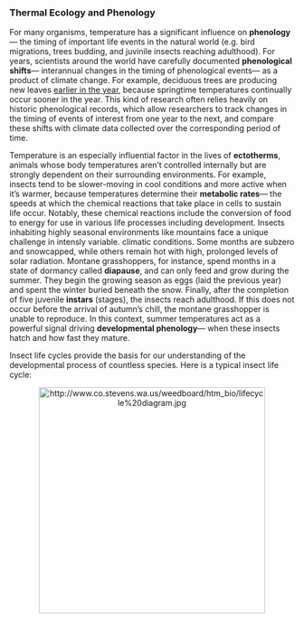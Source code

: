 ### Thermal Ecology and Phenology

For many organisms, temperature has a significant influence on  **phenology**— the timing of important life events in the natural world (e.g. bird migrations, trees budding, and juvinile insects reaching adulthood). For years, scientists around the world have carefully documented  **phenological shifts**— interannual changes in the timing of phenological events— as a product of climate change. For example, deciduous trees are producing new leaves  [earlier in the year](https://www.usanpn.org/files/LeafOutHighlightChange_Arnoldia_.pdf),  because springtime temperatures continually occur sooner in the year. This kind of research often relies heavily on historic phenological records, which allow researchers to track changes in the timing of events of interest from one year to the next, and compare these shifts with climate data collected over the corresponding period of time.

Temperature is an especially influential factor in the lives of  **ectotherms**, animals whose body temperatures aren’t controlled internally but are strongly dependent on their surrounding environments. For example, insects tend to be slower-moving in cool conditions and more active when it’s warmer, because temperatures determine their  **metabolic rates**—  the speeds at which the chemical reactions that take place in cells to sustain life occur. Notably, these chemical reactions include the conversion of food to energy for use in various life processes including development. Insects inhabiting highly seasonal environments like mountains face a unique challenge in intensly variable. climatic conditions. Some months are subzero and snowcapped, while others remain hot with high, prolonged levels of solar radiation. Montane grasshoppers, for instance, spend months in a state of dormancy called  **diapause**, and can only feed and grow during the summer. They begin the growing season as eggs (laid the previous year) and spent the winter buried beneath the snow. Finally, after the completion of five juvenile  **instars**  (stages), the insects reach adulthood. If this does not occur before the arrival of autumn’s chill, the montane grasshopper is unable to reproduce. In this context, summer temperatures act as a powerful signal driving  **developmental phenology**— when these insects hatch and how fast they mature.

Insect life cycles provide the basis for our understanding of the developmental process of countless species. Here is a typical insect life cycle:   
<p  align="center"><img title="http://www.co.stevens.wa.us/weedboard/htm_bio/lifecycle%20diagram.jpg"
src="http://www.co.stevens.wa.us/weedboard/htm_bio/lifecycle%20diagram.jpg" 
height="400"
class="center"></p>
<!--stackedit_data:
eyJoaXN0b3J5IjpbMTExNDA1Nzc5Nl19
-->